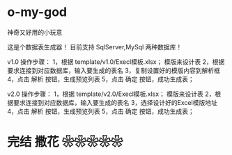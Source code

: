 # o-my-god
神奇又好用的小玩意

这是个数据表生成器！
目前支持 SqlServer,MySql 两种数据库！

v1.0 操作步骤：
1，根据 template/v1.0/Execl模板.xlsx； 模版来设计表
2，根据要求连接到对应数据库，输入要生成的表名
3，复制设置好的模版内容到解析框
4，点击 解析 按钮，生成预览列表
5，点击 确定 按钮，成功生成表；

v2.0 操作步骤：
1，根据 template/v2.0/Execl模板.xlsx； 模版来设计表
2，根据要求连接到对应数据库，输入要生成的表名
3，选择设计好的Excel模版地址
4，点击 解析 按钮，生成预览列表
5，点击 确定 按钮，成功生成表；

# 完结  撒花 ❀❀❀❀❀
